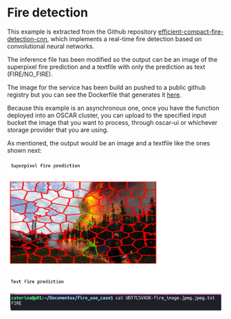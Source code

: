 # Fire detection

This example is extracted from the Github repository [efficient-compact-fire-detection-cnn](https://github.com/NeelBhowmik/efficient-compact-fire-detection-cnn), which implements a real-time fire detection based on convolutional neural networks.

The inference file has been modified so the output can be an image of the superpixel fire prediction and a textfile with only the prediction as text (FIRE/NO_FIRE). 

The image for the service has been build an pushed to a public github registry but you can see the Dockerfile that generates it [here](Dockerfile).

Because this example is an asynchronous one, once you have the function deployed into an OSCAR cluster, you can upload to the specified input bucket the image that you want to process, through oscar-ui or whichever storage provider that you are using. 

As mentioned, the output would be an image and a textfile like the ones shown next:

![Prediction output](readme-images/prediction-output.png)




